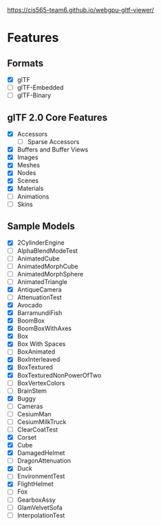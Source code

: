 https://cis565-team6.github.io/webgpu-gltf-viewer/

# Features

## Formats

- [x] glTF
- [ ] glTF-Embedded
- [ ] glTF-Binary

## glTF 2.0 Core Features

- [x] Accessors
  - [ ] Sparse Accessors
- [x] Buffers and Buffer Views
- [x] Images
- [x] Meshes
- [x] Nodes
- [x] Scenes
- [x] Materials
- [ ] Animations
- [ ] Skins

## Sample Models

- [x] 2CylinderEngine
- [ ] AlphaBlendModeTest
- [ ] AnimatedCube
- [ ] AnimatedMorphCube
- [ ] AnimatedMorphSphere
- [ ] AnimatedTriangle
- [x] AntiqueCamera
- [ ] AttenuationTest
- [x] Avocado
- [x] BarramundiFish
- [x] BoomBox
- [x] BoomBoxWithAxes
- [x] Box
- [x] Box With Spaces
- [ ] BoxAnimated
- [x] BoxInterleaved
- [x] BoxTextured
- [x] BoxTexturedNonPowerOfTwo
- [ ] BoxVertexColors
- [ ] BrainStem
- [x] Buggy
- [ ] Cameras
- [ ] CesiumMan
- [ ] CesiumMilkTruck
- [ ] ClearCoatTest
- [x] Corset
- [x] Cube
- [x] DamagedHelmet
- [ ] DragonAttenuation
- [x] Duck
- [ ] EnvironmentTest
- [x] FlightHelmet
- [ ] Fox
- [ ] GearboxAssy
- [ ] GlamVelvetSofa
- [ ] InterpolationTest
